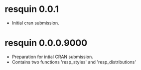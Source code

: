 # resquin 0.0.1
* Initial cran submission.

# resquin 0.0.0.9000
* Preparation for intial CRAN submission.
* Contains two functions 'resp_styles' and 'resp_distributions'

